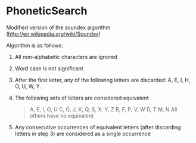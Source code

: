 PhoneticSearch
==============

Modified version of the soundex algorithm (http://en.wikipedia.org/wiki/Soundex)

Algorithm is as follows:
1.  All non-alphabetic characters are ignored

2.  Word case is not significant

3.  After the first letter, any of the following letters are discarded: A, E, I, H, O, U, W, Y.

4.  The following sets of letters are considered equivalent
    > A, E, I, O, U
    > C, G, J, K, Q, S, X, Y, Z
    > B, F, P, V, W
    > D, T
    > M, N
    > All others have no equivalent

5.  Any consecutive occurrences of equivalent letters (after discarding letters in step 3) are considered as 
a single occurrence
